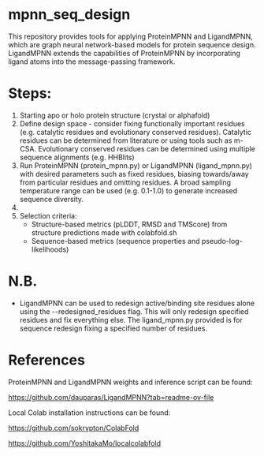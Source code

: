 # mpnn_seq_design

This repository provides tools for applying ProteinMPNN and LigandMPNN, which are graph neural network-based models for protein sequence design. LigandMPNN extends the capabilities of ProteinMPNN by incorporating ligand atoms into the message-passing framework. 


# Steps:

1) Starting apo or holo protein structure (crystal or alphafold)
2) Define design space - consider fixing functionally important residues (e.g. catalytic residues and evolutionary conserved residues). Catalytic residues can be determined from literature or using tools such as m-CSA. Evolutionary conserved residues can be determined using multiple sequence alignments (e.g. HHBlits)
3) Run ProteinMPNN (protein_mpnn.py) or LigandMPNN (ligand_mpnn.py) with desired parameters such as fixed residues, biasing towards/away from particular residues and omitting residues. A broad sampling temperature range can be used (e.g. 0.1-1.0) to generate increased sequence diversity.
4) 
5) Selection criteria:
   - Structure-based metrics (pLDDT, RMSD and TMScore) from  structure predictions made with colabfold.sh
   - Sequence-based metrics (sequence properties and pseudo-log-likelihoods) 

# N.B.  

- LigandMPNN can be used to redesign active/binding site residues alone using the --redesigned_residues flag. This will only redesign specified residues and fix everything else. The ligand_mpnn.py provided is for sequence redesign fixing a specified number of residues.

# References

ProteinMPNN and LigandMPNN weights and inference script can be found:

https://github.com/dauparas/LigandMPNN?tab=readme-ov-file

Local Colab installation instructions can be found:

https://github.com/sokrypton/ColabFold

https://github.com/YoshitakaMo/localcolabfold
